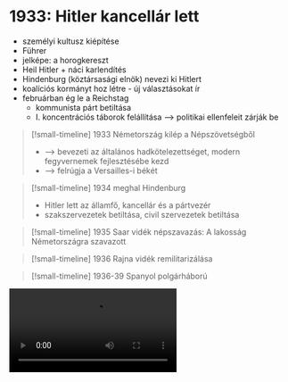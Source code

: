 # 1933: Hitler kancellár lett

- személyi kultusz kiépítése
- Führer
- jelképe: a horogkereszt
- Heil Hitler + náci karlendítés
- Hindenburg (köztársasági elnök) nevezi ki Hitlert
- koalíciós kormányt hoz létre - új választásokat ír
- februárban ég le a Reichstag
	- kommunista párt betiltása
	- I. koncentrációs táborok felállítása —> politikai ellenfeleit zárják be

> [!small-timeline] 1933
> Németország kilép a Népszövetségből
> - —> bevezeti az általános hadkötelezettséget, modern fegyvernemek fejlesztésébe kezd
> - —> felrúgja a Versailles-i békét

> [!small-timeline] 1934
> meghal Hindenburg
> - Hitler lett az államfő, kancellár és a pártvezér
> - szakszervezetek betiltása, civil szervezetek betiltása

> [!small-timeline] 1935
> Saar vidék népszavazás: A lakosság Németországra szavazott

> [!small-timeline] 1936
> Rajna vidék remilitarizálása

> [!small-timeline] 1936-39
> Spanyol polgárháború

<video controls src="https://upload.wikimedia.org/wikipedia/commons/8/8b/Adolf_Hitler_and_Eva_Braun%27s_private_videos%2C_home_movie.webm" />
<video controls src="https://upload.wikimedia.org/wikipedia/commons/a/ac/Hitler_with_kids.webm" />

Olaszország: Mussolini
- fasiszta diktatúra
- Etiópia elfoglalása

# Tengelyhatalmak

### Katonai együttműködés

> [!small-timeline] 1936\. okt.
> Róma - Berlin tengely
> - összehangolják a külpolitikájukat
> - elhatárolják az érdekszférájukat

> [!small-timeline] 1939
> Acélpaktum (katonai szövetség)
> Németország - Olaszország

> [!small-timeline] 1940
> Háromhatalmi egyezmény
> Japán - Németország - Olaszország

### Politikai együttműködés

> [!small-timeline] 1936
> Antikomintern paktum
> - Németország - Japán
> - Kommunisták (főképp Szovjetunió) elleni együttműködés

> [!small-timeline] 1937
> Olaszország is csatlakozik

> [!small-timeline] 1939
> Magyarország és Spanyolország is csatlakozik

# Németország terjeszkedése

> [!small-timeline] 1938\. márc.
> Anschluss —> Ausztria és Németország egyesülése
> - németek bevonulnak Ausztriába
> - Szudéta vidék megszerzése a cél

> [!small-timeline] 1938\. szept.
> Müncheni konferencia
> - Szudéta vidék Németországhoz való csatolásáról döntenek

> [!small-timeline] 1939\. márc.
> Németország bevonul Prágába
> - Cseh-Morva Protektorátus (bábállam)
> - Lengyelország veszélybe kerül, de a Brittek és a Franciák ígéretet tesznek a megvédésre

# 1939-1945 II. világháború időszaka

Furcsa háború: egy bizonyos időszakig nem volt háború egy fronton
villámháború: gyors győzelem egy ország felett, pár napos, hetes
quisling: A norvég kollaboráns kormány vezetőjéről nevezték el az ellenséggel együttműködő politikusokat, bábkormány

